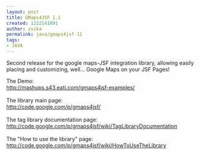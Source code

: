 ```yaml
---
layout: post
title: GMaps4JSF 1.1
created: 1222141891
author: zvika
permalink: java/gmaps4jsf-11
tags:
- JAVA
---
```

<p>Second release for the google maps-JSF integration library, allowing easily placing and customizing, well... Google Maps on your JSF Pages! </p><p>The Demo:<br /><a target="_blank" href="http://mashups.s43.eatj.com/gmaps4jsf-examples/">http://mashups.s43.eatj.com/gmaps4jsf-examples/</a><br /><br />The library main page:<br /><a target="_blank" href="http://code.google.com/p/gmaps4jsf/">http://code.google.com/p/gmaps4jsf/</a><br /><br />The tag library documentation page:<br /><a target="_blank" href="http://code.google.com/p/gmaps4jsf/wiki/TagLibraryDocumentation">http://code.google.com/p/gmaps4jsf/wiki/TagLibraryDocumentation</a><br /><br />The &quot;How to use the library&quot; page:<br /><a target="_blank" href="http://code.google.com/p/gmaps4jsf/wiki/HowToUseTheLibrary">http://code.google.com/p/gmaps4jsf/wiki/HowToUseTheLibrary</a></p>
